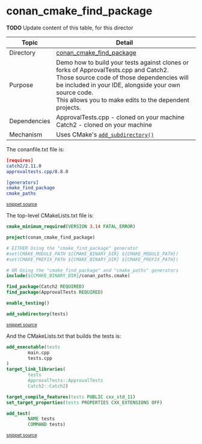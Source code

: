 <!--
GENERATED FILE - DO NOT EDIT
This file was generated by [MarkdownSnippets](https://github.com/SimonCropp/MarkdownSnippets).
Source File: /conan_cmake_find_package/mdsource/README.source.md
To change this file edit the source file and then execute ./run_markdown_templates.sh.
-->

# conan_cmake_find_package

 <!-- include: conan_cmake_find_package. path: /conan_cmake_find_package/mdsource/conan_cmake_find_package.include.md -->
**TODO** Update content of this table, for this director

| Topic        | Detail                                                       |
| ------------ | ------------------------------------------------------------ |
| Directory    | [conan_cmake_find_package](/conan_cmake_find_package/)                        |
| Purpose      | Demo how to build your tests against clones or forks of ApprovalTests.cpp and Catch2.<br />Those source code of those dependencies will be included in your IDE, alongside your own source code.<br />This allows you to make edits to the dependent projects. |
| Dependencies | ApprovalTests.cpp - cloned on your machine<br />Catch2 - cloned on your machine |
| Mechanism    | Uses CMake's [`add_subdirectory()`](https://cmake.org/cmake/help/latest/command/add_subdirectory.html) |
 <!-- end include: conan_cmake_find_package. path: /conan_cmake_find_package/mdsource/conan_cmake_find_package.include.md -->

The conanfile.txt file is:

 <!-- include: inc_conan_cmake_find_package_conanfile. path: /conan_cmake_find_package/mdsource/inc_conan_cmake_find_package_conanfile.include.md -->

```cmake
[requires]
catch2/2.11.0
approvaltests.cpp/8.8.0

[generators]
cmake_find_package
cmake_paths
```
<sup><a href='https://github.com/claremacrae/ApprovalTests.cpp.CMakeSamples/blob/master/./conan_cmake_find_package/conanfile.txt' title='File snippet was copied from'>snippet source</a></sup>
 <!-- end include: inc_conan_cmake_find_package_conanfile. path: /conan_cmake_find_package/mdsource/inc_conan_cmake_find_package_conanfile.include.md -->

The top-level CMakeLists.txt file is:

 <!-- include: inc_conan_cmake_find_package_cmakelists. path: /conan_cmake_find_package/mdsource/inc_conan_cmake_find_package_cmakelists.include.md -->

```cmake
cmake_minimum_required(VERSION 3.14 FATAL_ERROR)

project(conan_cmake_find_package)

# EITHER Using the "cmake_find_package" generator
#set(CMAKE_MODULE_PATH ${CMAKE_BINARY_DIR} ${CMAKE_MODULE_PATH})
#set(CMAKE_PREFIX_PATH ${CMAKE_BINARY_DIR} ${CMAKE_PREFIX_PATH})

# OR Using the "cmake_find_package" and "cmake_paths" generators
include(${CMAKE_BINARY_DIR}/conan_paths.cmake)

find_package(Catch2 REQUIRED)
find_package(ApprovalTests REQUIRED)

enable_testing()

add_subdirectory(tests)
```
<sup><a href='https://github.com/claremacrae/ApprovalTests.cpp.CMakeSamples/blob/master/./conan_cmake_find_package/CMakeLists.txt' title='File snippet was copied from'>snippet source</a></sup>
 <!-- end include: inc_conan_cmake_find_package_cmakelists. path: /conan_cmake_find_package/mdsource/inc_conan_cmake_find_package_cmakelists.include.md -->

And the CMakeLists.txt that builds the tests is:

 <!-- include: inc_conan_cmake_find_package_tests_cmakelists. path: /conan_cmake_find_package/mdsource/inc_conan_cmake_find_package_tests_cmakelists.include.md -->

```cmake
add_executable(tests
        main.cpp
        tests.cpp
)
target_link_libraries(
        tests
        ApprovalTests::ApprovalTests
        Catch2::Catch2)

target_compile_features(tests PUBLIC cxx_std_11)
set_target_properties(tests PROPERTIES CXX_EXTENSIONS OFF)

add_test(
        NAME tests
        COMMAND tests)
```
<sup><a href='https://github.com/claremacrae/ApprovalTests.cpp.CMakeSamples/blob/master/./conan_cmake_find_package/tests/CMakeLists.txt' title='File snippet was copied from'>snippet source</a></sup>
 <!-- end include: inc_conan_cmake_find_package_tests_cmakelists. path: /conan_cmake_find_package/mdsource/inc_conan_cmake_find_package_tests_cmakelists.include.md -->

